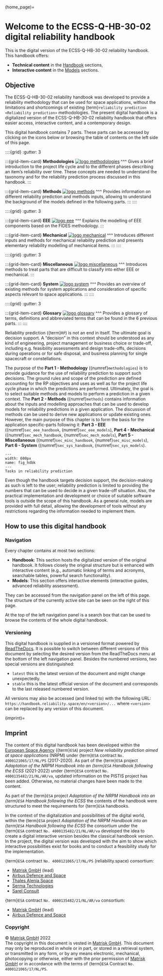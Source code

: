 <!--- Copyright (C) Matrisk GmbH 2022 -->

(home_page)=
# Welcome to the ECSS-Q-HB-30-02 digital reliability handbook

This is the digital version of the ECSS-Q-HB-30-02 reliability handbook. This handbook offers:
 * **Technical content** in the [Handbook](methodologies) sections,
 * **Interactive content** in the [Models](sec_eee_models) sections.

## Objective

The ECSS-Q-HB-30-02 reliability handbook was developed to provide a reliability methodology that can be used for space applications, without the limitations and shortcomings of existing {term}`reliability prediction <Reliability prediction>` methodologies. The present digital handbook is a digitalized version of the ECSS-Q-HB-30-02 reliability handbook that offers easier access, interactive content, and a contemporary design.

This digital handbook contains 7 parts. These parts can be accessed by clicking on the icons below or browsing the table of contents on the left side of this page.

::::{grid}
:gutter: 3

:::{grid-item-card} **Methodologies**
<a href="methodologies/handbook/intro.html"><img class="link-image" src="_static/images/methodologyPicture.png" alt="logo methodologies"></a>
^^^
Gives a brief introduction to the project life cycle and to the different phases describing an item’s reliability over time. These concepts are needed to understand the taxonomy and for the reliability prediction process discussed in this handbook.
:::

:::{grid-item-card} **Methods**
<a href="methods/handbook/intro.html"><img class="link-image" src="_static/images/methodPicture.png" alt="logo methods"></a>
^^^
Provides information on different reliability prediction and methods inputs, allowing to understand the background of the models defined in the following parts.
:::
::::

::::{grid}
:gutter: 3

:::{grid-item-card} **EEE**
<a href="eee/handbook/intro.html"><img class="link-image" src="_static/images/eeePicture.png" alt="logo eee"></a>
^^^
Explains the modelling of EEE components based on the FIDES methodology.
:::

:::{grid-item-card} **Mechanical**
<a href="mechanical/handbook/intro.html"><img class="link-image" src="_static/images/mecaPicture.png" alt="logo mechanical"></a>
^^^
Introduces different inputs and methods for mechanical reliability prediction and presents elementary reliability modelling of mechanical items.
:::
::::

::::{grid}
:gutter: 3

:::{grid-item-card} **Miscellaneous**
<a href="miscellaneous/handbook/intro.html"><img class="link-image" src="_static/images/miscellaneousPicture.png" alt="logo miscellaneous"></a>
^^^
Introduces methods to treat parts that are difficult to classify into either EEE or mechanical.
:::

:::{grid-item-card} **System**
<a href="system/handbook/intro.html"><img class="link-image" src="_static/images/systemPicture.png" alt="logo system"></a>
^^^
Provides an overview of existing methods for system applications and consideration of specific aspects relevant to space applications.
:::
::::

::::{grid}
:gutter: 3

:::{grid-item-card} **Glossary**
<a href="glossary/handbook/intro.html"><img class="link-image" src="_static/images/glossary_picture1.png" alt="logo glossary"></a>
^^^
Provides a glossary of terms, definitions and abbreviated terms that can be found in the 6 previous parts.
:::
::::

Reliability prediction ({term}`RP`) is not an end in itself. The ultimate goal is decision support. A “decision” in this context should be understood as any kind of engineering, project management or business choice or trade-off, including e.g. feasibility assessments and design trade-offs, decisions during operations or for safe disposal, and business planning for single spacecraft or constellations.

The purpose of the **Part 1 - Methodology** ({numref}`methodologies`) is to provide guidance for the use of reliability prediction to support such decisions. The ground rules and scope of the prediction are defined accounting for the RP objectives and uses as well as for the project life cycle phase in which the predictions are performed. Ultimately, the goal is to select suitable methods and models to perform a prediction in a given context. The **Part 2 - Methods** ({numref}`methods`) contains information about the inputs and modelling approaches that can be used to develop models for reliability predictions in a given application. The discussion of methods can be used to derive new applications or update existing ones. However, the main purpose of this chapter is to form the basis for the application specific-parts following it: **Part 3 - EEE** ({numref}`sec_eee_handbook`, {numref}`sec_eee_models`), **Part 4 - Mechanical** ({numref}`sec_mech_handbook`, {numref}`sec_mech_models`), **Part 5 - Miscellaneous** ({numref}`sec_misc_handbook`, {numref}`sec_misc_models`), **Part 6 - System** ({numref}`sec_sys_handbook`, {numref}`sec_sys_models`).

```{figure} _static/images/overview_hdbk.png
---
width: 600px
name: fig_hdbk
---
Tasks in reliability prediction
```


Even though the handbook targets decision support, the decision-making as such is left to the user; reliability prediction is limited to providing the numbers that can be used to decide in a given trade-off situation. Also, the practical implementation and development or choice of suitable software tools is outside the scope of this handbook. As a general rule, models are provided with full detail, allowing the development of tools without any restrictions regarding the information needed to implement them.

## **How to use this digital handbook**

### Navigation

Every chapter contains at most two sections:

- **Handbook**: This section hosts the digitalized version of the original handbook. It follows closely the original structure but is enhanced with interactive content (e.g., automatic linking of terms and acronyms, searchable tables, powerful search functionality).
- **Models**: This section offers interactive elements (interactive guides, advanced reliability assessment).

They can be accessed from the navigation panel on the left of this page. The structure of the currently active site can be seen on the right of this page.

At the top of the left navigation panel is a search box that can be used to browse the contents of the whole digital handbook. 

### Versioning 

This digital handbook is supplied in a versioned format powered by [ReadTheDocs](https://readthedocs.org/). It is possible to switch between different versions of this document by selecting the desired version from the ReadTheDocs menu at the bottom of the left navigation panel. Besides the numbered versions, two special versions are distinguished:

- `latest` this is the latest version of the document and might change unexpectedly.
- `stable` this is the latest official version of the document and corresponds to the last released numbered version.

All versions may also be accessed (and linked to) with the following URL: `https://handbook.reliability.space/en/<version>/...` where `<version>` can be replaced by any version of this document.


(imprint)=
## Imprint

The content of this digital handbook has been developed within the [European Space Agency](https://www.esa.int/) ({term}`ESA`) project _New reliability prediction aimed at space applications_ (NRPM) under {term}`ESA` contract `No. 4000121065/17/NL/PS` (2017-2020).
As part of the {term}`ESA` project _Adaptation of the NRPM Handbook into an {term}`ESA` Handbook following the ECSS_ (2021-2022) under {term}`ESA` contract `No. 4000135482/21/NL/AR/va`, updated information on the PISTIS project has been added. Otherwise, no material changes have been made to the content.
 
As part of the {term}`ESA` project _Adaptation of the NRPM Handbook into an {term}`ESA` Handbook following the ECSS_ the contents of the handbook were structured to meet the requirements for {term}`ESA` handbooks.
 
In the context of the digitalization and possibilities of the digital world, within the {term}`ESA` project _Adaptation of the NRPM Handbook into an {term}`ESA` Handbook following the ECSS_ the consortium under the {term}`ESA` contract `No. 4000135482/21/NL/AR/va` developed the idea to create a digital interactive version besides the classical handbook version. In the project, the digital version was developed with the aim to show which interactive possibilities exist for books and to conduct a feasibility study for the implementation.
 
{term}`ESA` contract `No. 4000121065/17/NL/PS` (reliability.space) consortium:
- [Matrisk GmbH](https://matrisk.ch/en/) (lead)
- [Airbus Defence and Space](https://www.airbus.com/en/products-services/space/)
- [Thales Alenia Space](https://www.thalesgroup.com/en/global/activities/space)
- [Serma Technologies](https://www.serma-technologies.com/)
- [Sarel Consult](https://www.sarel-consult.de/)
 
{term}`ESA` contract `No. 4000135482/21/NL/AR/va` consortium:
- [Matrisk GmbH](https://matrisk.ch/en/) (lead)
- [Airbus Defence and Space](https://www.airbus.com/en/products-services/space/)

### Copyright
© [Matrisk GmbH](https://matrisk.ch/en/) 2022\
The copyright in this document is vested in [Matrisk GmbH](https://matrisk.ch/en/). This document may only be reproduced in whole or in part, or stored in a retrieval system, or transmitted in any form, or by any means electronic, mechanical, photocopying or otherwise, either with the prior permission of [Matrisk GmbH](https://matrisk.ch/en/) or in accordance with the terms of {term}`ESA` Contract `No. 4000121065/17/NL/PS`.
